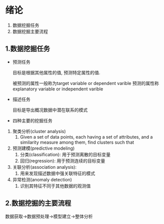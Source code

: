 # 绪论

1. 数据挖掘任务
2. 数据挖掘主要流程

## 1.数据挖掘任务

- 预测任务

   目标是根据其他属性的值, 预测特定属性的值.

   被预测的属性一般称为target variable or dependent varible
   预测的属性称 explanatory variable or independent varible

- 描述任务

   目标是导出概况数据中潜在联系的模式

- 四种主要的挖掘任务

1. 聚类分析(cluster analysis)
   1. Given a set of data points, each having a set of attributes, and a similarity measure among them, find clusters such that
2. 预测建模(predictive modeling)
   1. 分类(classification): 用于预测离散的目标变量
   2. 回归(regression): 用于预测连续的目标变量
3. 关联分析(association analysis):
   1. 用来发现描述数据中强关联特征的模式
4. 异常检测(anomaly detection)
   1. 识别其特征不同于其他数据的观测值

## 2.数据挖掘的主要流程

数据获取->数据预处理->模型建立->整体分析
